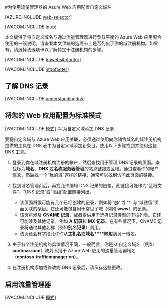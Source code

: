 <properties title="Learn how to configure an Azure  Website that uses Traffic Manager to use a custom domain name" pageTitle="为使用流量管理器的 Azure Web 应用配置自定义域名" metaKeywords="Windows Azure, Windows Azure  Websites, domain name" description="" services="web-sites" documentationCenter="" authors="larryfr, jroth" />

<tags 
	ms.service="web-sites" 
	ms.date="08/18/2015"
	wacn.date="01/21/2016"/>
#为使用流量管理器的 Azure Web 应用配置自定义域名

[AZURE.INCLUDE [web-selector](../includes/websites-custom-domain-selector.md)]

[WACOM.INCLUDE [intro](../includes/custom-dns-web-site-intro-traffic-manager.md)]

本文提供了将自定义域名与通过流量管理器进行负载平衡的 Azure Web 应用配合使用的一般说明。请查看本文顶端的选项卡上是否列出了你的域注册机构。如果有，请选择该选项卡以了解特定于注册机构的步骤。

[WACOM.INCLUDE [tmwebsitefooter](../includes/custom-dns-web-site-traffic-manager-notes.md)]

[WACOM.INCLUDE [introfooter](../includes/custom-dns-web-site-intro-notes.md)]

<a name="understanding-records"></a>
## 了解 DNS 记录

[WACOM.INCLUDE [understandingdns](../includes/custom-dns-web-site-understanding-dns-traffic-manager.md)]


<a name="bkmk_configsharedmode"></a>
## 将您的 Web 应用配置为标准模式

[WACOM.INCLUDE [模式](../includes/custom-dns-web-site-modes-traffic-manager.md)]<a name="bkmk_configurecname"></a>
##为自定义域添加 DNS 记录



要将自定义域与 Azure Web 应用关联，必须通过使用向你销售域名的域注册机构提供的工具在 DNS 表中为自定义域添加新条目。使用以下步骤找到并使用这些 DNS 工具。

1. 登录到你在域注册机构注册的帐户，然后查找用于管理 DNS 记录的页面。查找标为**域名**、**DNS** 或**名称服务器管理**的站点链接或区域。通过查看你的帐户信息，然后找一个“我的域”这样的链接，通常可以找到访问此页面的链接。

4. 找到域名管理页后，再找允许编辑 DNS 记录的链接。此链接可能作为“区域文件”、“DNS 记录”或“高级”配置链接列出。

	* 该页面将很可能有几个已经创建的记录，例如将 '**@**' 或 '*' 与“域驻留”页面关联的条目。它还可能包含用于常见子域（例如 **www**）的记录。
	* 该页将涉及 **CNAME 记录**，或者提供用于选择记录类型的下拉列表。它还可能涉及其他记录，例如 **A 记录**和 **MX 记录**。在有些情况下，CNAME 记录将通过其他名称（例如**别名记录**）调用。
	* 该页还会有字段允许你从**主机名**或**域名****映射**到另一域名。

5. 由于各个注册机构的具体情况不同，一般而言，你是*从* 自定义域名（例如 **contoso.com**）映射*到*用于 Azure Web 应用的流量管理器域名（**contoso.trafficmanager.cn**）。

6. 在注册机构添加或修改完 DNS 记录后，请保存这些更改。

<a name="enabledomain"></a>
## 启用流量管理器
[WACOM.INCLUDE [模式](../includes/custom-dns-web-site-enable-on-traffic-manager.md)]

<!---HONumber=71-->